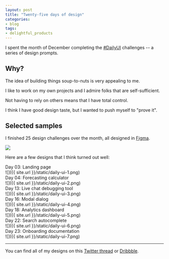 ```yaml
---
layout: post
title: "Twenty-five days of design"
categories:
- blog
tags:
- delightful_products
---
```


I spent the month of December completing the [#DailyUI][du] challenges -- a series of design prompts.

## Why?

The idea of building things soup-to-nuts is very appealing to me. 

I like to work on my own projects and I admire folks that are self-sufficient. 

Not having to rely on others means that I have total control.

I think I have good design taste, but I wanted to push myself to "prove it".

## Selected samples

I finished 25 design challenges over the month, all designed in [Figma][fg].

![](https://i.imgur.com/XeuOAqq.png)

Here are a few designs that I think turned out well:

<div class="caption">Day 03: Landing page</div>
![]({{ site.url }}/static/daily-ui-1.png)

<div class="caption">Day 04: Forecasting calculator</div>
![]({{ site.url }}/static/daily-ui-2.png)

<div class="caption">Day 13: Live chat debugging tool</div>
![]({{ site.url }}/static/daily-ui-3.png)

<div class="caption">Day 16: Modal dialog</div>
![]({{ site.url }}/static/daily-ui-4.png)

<div class="caption">Day 18: Analytics dashboard</div>
![]({{ site.url }}/static/daily-ui-5.png)

<div class="caption">Day 22: Search autocomplete</div>
![]({{ site.url }}/static/daily-ui-6.png)

<div class="caption">Day 23: Onboarding documentation</div>
![]({{ site.url }}/static/daily-ui-7.png)

---

You can find all of my designs on this [Twitter thread][tt] or [Dribbble][dr].

[du]: http://www.dailyui.co/
[dr]: https://dribbble.com/swanson
[tt]: https://twitter.com/_swanson/status/1069311161391288321
[fg]: https://www.figma.com